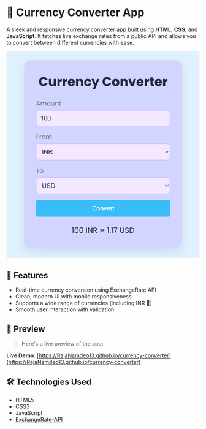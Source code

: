 # 💱 Currency Converter App

A sleek and responsive currency converter app built using **HTML**, **CSS**, and **JavaScript**. It fetches live exchange rates from a public API and allows you to convert between different currencies with ease.

![App Screenshot](./CurrencyCoverterImage.png)

## 🚀 Features

- Real-time currency conversion using ExchangeRate API
- Clean, modern UI with mobile responsiveness
- Supports a wide range of currencies (including INR 💸)
- Smooth user interaction with validation

## 📸 Preview

> Here's a live preview of the app:

**Live Demo**: [https://RajaNamdeo13.github.io/currency-converter](https://RajaNamdeo13.github.io/currency-converter)  

## 🛠️ Technologies Used

- HTML5
- CSS3
- JavaScript 
- [ExchangeRate-API](https://www.exchangerate-api.com/)

